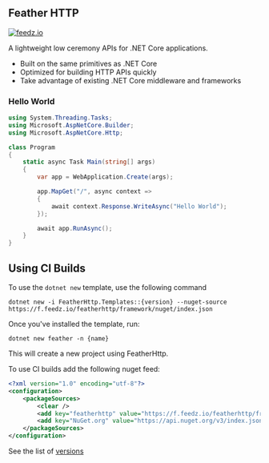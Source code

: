 ## Feather HTTP

[![feedz.io](https://img.shields.io/badge/endpoint.svg?url=https%3A%2F%2Ff.feedz.io%2Ffeatherhttp%2Fframework%2Fshield%2FFeatherHttp%2Flatest&label=FeatherHttp)](https://f.feedz.io/featherhttp/framework/packages/FeatherHttp/latest/download)

A lightweight low ceremony APIs for .NET Core applications.

- Built on the same primitives as .NET Core
- Optimized for building HTTP APIs quickly
- Take advantage of existing .NET Core middleware and frameworks

### Hello World

```C#
using System.Threading.Tasks;
using Microsoft.AspNetCore.Builder;
using Microsoft.AspNetCore.Http;

class Program
{
    static async Task Main(string[] args)
    {
        var app = WebApplication.Create(args);

        app.MapGet("/", async context =>
        {
            await context.Response.WriteAsync("Hello World");
        });

        await app.RunAsync();
    }
}
```

## Using CI Builds

To use the `dotnet new` template, use the following command

```
dotnet new -i FeatherHttp.Templates::{version} --nuget-source https://f.feedz.io/featherhttp/framework/nuget/index.json
```

Once you've installed the template, run:

```
dotnet new feather -n {name}
``` 

This will create a new project using FeatherHttp.

To use CI builds add the following nuget feed:

```xml
<?xml version="1.0" encoding="utf-8"?>
<configuration>
    <packageSources>
        <clear />
        <add key="featherhttp" value="https://f.feedz.io/featherhttp/framework/nuget/index.json" />
        <add key="NuGet.org" value="https://api.nuget.org/v3/index.json" />
    </packageSources>
</configuration>
```

See the list of [versions](https://f.feedz.io/featherhttp/framework/nuget/v3/packages/FeatherHttp/index.json)
